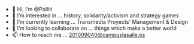 - 👋 Hi, I’m @Polliti
- 👀 I’m interested in ... history, solidarity/activism and strategy games
- 🌱 I’m currently learning ... Transmedia Proyects' Management & Design
- 💞️ I’m looking to collaborate on ... things which make a better world
- 📫 How to reach me ... 201009040@campuslasalle.es

<!---
Polliti/Polliti is a ✨ special ✨ repository because its `README.md` (this file) appears on your GitHub profile.
You can click the Preview link to take a look at your changes.
--->
